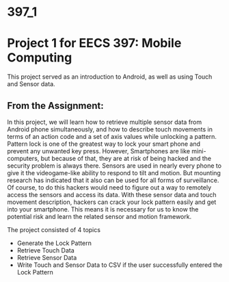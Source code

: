 # 397_1
# Project 1 for EECS 397: Mobile Computing

This project served as an introduction to Android, as well as using Touch and Sensor data.

## From the Assignment:
In this project, we will learn how to retrieve multiple sensor data from Android phone simultaneously, and how to describe touch movements in terms of an action code and a set of axis values while unlocking a pattern. Pattern lock is one of the greatest way to lock your smart phone and prevent any unwanted key press. However, Smartphones are like mini-computers, but because of that, they are at risk of being hacked and the security problem is always there. Sensors are used in nearly every phone to give it the videogame-like ability to respond to tilt and motion. But mounting research has indicated that it also can be used for all forms of surveillance. Of course, to do this hackers would need to figure out a way to remotely access the sensors and access its data. With these sensor data and touch movement description, hackers can crack your lock pattern easily and get into your smartphone. This means it is necessary for us to know the potential risk and learn the related sensor and motion framework. 

The project consisted of 4 topics
* Generate the Lock Pattern
* Retrieve Touch Data
* Retrieve Sensor Data
* Write Touch and Sensor Data to CSV if the user successfully entered the Lock Pattern
